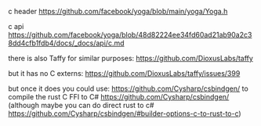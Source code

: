 c header
https://github.com/facebook/yoga/blob/main/yoga/Yoga.h

c api
https://github.com/facebook/yoga/blob/48d82224ee34fd60ad21ab90a2c38dd4cfb1fdb4/docs/_docs/api/c.md

there is also Taffy for similar purposes:
https://github.com/DioxusLabs/taffy

but it has no C externs:
https://github.com/DioxusLabs/taffy/issues/399

but once it does you could use:
https://github.com/Cysharp/csbindgen/
to compile the rust C FFI to C#
https://github.com/Cysharp/csbindgen/
(although maybe you can do direct rust to c# https://github.com/Cysharp/csbindgen/#builder-options-c-to-rust-to-c)


